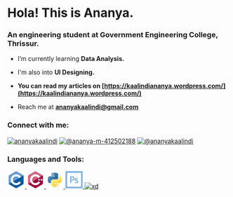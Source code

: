<h1 align="left">Hola! This is Ananya.</h1>
<h3 align="left">An engineering student at Government Engineering College, Thrissur.</h3>

- I’m currently learning **Data Analysis.**

- I'm also into **UI Designing.**

- **You can read my articles on [https://kaalindiananya.wordpress.com/](https://kaalindiananya.wordpress.com/)**

- Reach me at **ananyakaalindi@gmail.com**

<h3 align="left">Connect with me:</h3>
<p align="left">
<a href="https://twitter.com/ananyakaalindi" target="blank"><img align="center" src="https://raw.githubusercontent.com/rahuldkjain/github-profile-readme-generator/master/src/images/icons/Social/twitter.svg" alt="ananyakaalindi" height="30" width="40" /></a>
<a href="https://linkedin.com/in/@ananya-m-412502188" target="blank"><img align="center" src="https://raw.githubusercontent.com/rahuldkjain/github-profile-readme-generator/master/src/images/icons/Social/linked-in-alt.svg" alt="@ananya-m-412502188" height="30" width="40" /></a>
<a href="https://www.hackerrank.com/@ananyakaalindi" target="blank"><img align="center" src="https://raw.githubusercontent.com/rahuldkjain/github-profile-readme-generator/master/src/images/icons/Social/hackerrank.svg" alt="@ananyakaalindi" height="30" width="40" /></a>
</p>

<h3 align="left">Languages and Tools:</h3>
<p align="left"> <a href="https://www.cprogramming.com/" target="_blank"> <img src="https://raw.githubusercontent.com/devicons/devicon/master/icons/c/c-original.svg" alt="c" width="40" height="40"/> </a> <a href="https://www.w3schools.com/cpp/" target="_blank"> <img src="https://raw.githubusercontent.com/devicons/devicon/master/icons/cplusplus/cplusplus-original.svg" alt="cplusplus" width="40" height="40"/> </a> <a href="https://www.python.org" target="_blank"> <img src="https://raw.githubusercontent.com/devicons/devicon/master/icons/python/python-original.svg" alt="python" width="40" height="40"/> </a> <a href="https://www.photoshop.com/en" target="_blank"> <img src="https://raw.githubusercontent.com/devicons/devicon/master/icons/photoshop/photoshop-line.svg" alt="photoshop" width="40" height="40"/> </a> <a href="https://www.adobe.com/products/xd.html" target="_blank"> <img src="https://cdn.worldvectorlogo.com/logos/adobe-xd.svg" alt="xd" width="40" height="40"/> </a> </p>


